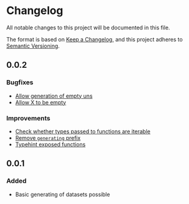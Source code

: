 # Changelog

All notable changes to this project will be documented in this file.

The format is based on [Keep a Changelog][],
and this project adheres to [Semantic Versioning][].

[keep a changelog]: https://keepachangelog.com/en/1.0.0/
[semantic versioning]: https://semver.org/spec/v2.0.0.html

## 0.0.2

### Bugfixes
- [Allow generation of empty uns](https://github.com/data-intuitive/dummy-anndata/pull/3)
- [Allow X to be empty](https://github.com/data-intuitive/dummy-anndata/pull/9)

### Improvements
- [Check whether types passed to functions are iterable](https://github.com/data-intuitive/dummy-anndata/pull/4)
- [Remove `generating` prefix](https://github.com/data-intuitive/dummy-anndata/pull/6)
- [Typehint exposed functions](https://github.com/data-intuitive/dummy-anndata/pull/10)


## 0.0.1

### Added

-   Basic generating of datasets possible
